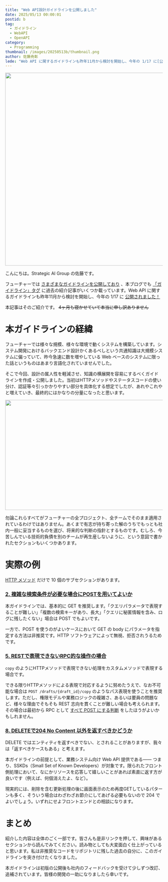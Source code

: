 ```yaml
---
title: "Web API設計ガイドラインを公開しました"
date: 2025/05/13 00:00:01
postid: b
tag:
  - ガイドライン
  - WebAPI
  - OpenAPI
category:
  - Programming
thumbnail: /images/20250513b/thumbnail.png
author: 佐藤尭彰
lede: "Web API に関するガイドラインも昨年11月から検討を開始し、今年の 1/17 に[公開されました！本記事はその紹介になります。 "
---
```

<img src="/images/20250513b/image.png" alt="" width="1200" height="615" loading="lazy">

こんにちは。Strategic AI Group の佐藤です。

フューチャーでは [さまざまなガイドラインを公開しており](https://future-architect.github.io/arch-guidelines/) 、本ブログでも [「ガイドライン」タグ](/tags/%E3%82%AC%E3%82%A4%E3%83%89%E3%83%A9%E3%82%A4%E3%83%B3/) に過去の紹介記事がいくつか載っています。Web API に関するガイドラインも昨年11月から検討を開始し、今年の 1/17 に [公開されました！](https://future-architect.github.io/arch-guidelines/documents/forWebAPI/web_api_guidelines.html)

本記事はそのご紹介です。 ~~4ヶ月も寝かせていて本当に申し訳ありません~~

# 本ガイドラインの経緯

フューチャーでは様々な規模、様々な環境で動くシステムを構築しています。システム開発におけるバックエンド設計かくあるべしという共通知識は大規模システムに偏っていて、昨今急速に数を増やしている Web ベースのシステムに限った話というものはあまり言語化されていませんでした。

そこで今回、設計の属人性を軽減させ、知識の横展開を容易にするべくガイドラインを作成・公開しました。当初はHTTPメソッドやステータスコードの使い分け、認証等々引っかかりやすい部分を具体化する想定でしたが、あれやこれやと増えていき、最終的にはかなりの分量になったと思います。

<img src="/images/20250513b/image_2.png" alt="" width="1200" height="351" loading="lazy">

勿論これらすべてがフューチャーの全プロジェクト、全チームでそのまま適用されているわけではありません。あくまで有志が持ち寄った解のうちでもっとも社内一般に妥当するものを選び、将来的な判断の指針とするものです。むしろ、今苦しんでいる技術的負債を別のチームが再生産しないように、という意図で書かれたセクションもいくつかあります。

# 実際の例

[HTTP メソッド](https://future-architect.github.io/arch-guidelines/documents/forWebAPI/web_api_guidelines.html#http%E3%83%A1%E3%82%BD%E3%83%83%E3%83%88%E3%82%99) だけで 10 個のサブセクションがあります。

### [2. 複雑な検索条件が必要な場合にPOSTを用いてよいか](https://future-architect.github.io/arch-guidelines/documents/forWebAPI/web_api_guidelines.html#%E8%A4%87%E9%9B%91%E3%81%AA%E6%A4%9C%E7%B4%A2%E6%9D%A1%E4%BB%B6%E3%81%8B%E3%82%99%E5%BF%85%E8%A6%81%E3%81%AA%E5%A0%B4%E5%90%88%E3%81%ABpost%E3%82%92%E7%94%A8%E3%81%84%E3%81%A6%E3%82%88%E3%81%84%E3%81%8B)

本ガイドラインでは、基本的に GET を推奨します。「クエリパラメータで表現することが難しい」「複数の検索キーがあり、長大」「クエリに秘匿情報を含み、ログに残したくない」場合は POST でもよいです。

一方で、POST を使うのがよいケースにおいて GET の body にパラメータを指定する方法は非推奨です。HTTP ソフトウェアによって無視、拒否されうるためです。

### [5. RESTで表現できないRPC的な操作の場合](https://future-architect.github.io/arch-guidelines/documents/forWebAPI/web_api_guidelines.html#rest%E3%81%A6%E3%82%99%E8%A1%A8%E7%8F%BE%E3%81%A6%E3%82%99%E3%81%8D%E3%81%AA%E3%81%84rpc%E7%9A%84%E3%81%AA%E6%93%8D%E4%BD%9C%E3%81%AE%E5%A0%B4%E5%90%88)

`copy` のようにHTTPメソッドで表現できない処理をカスタムメソッドで表現する場合です。

できる限りHTTPメソッドによる表現で対応するように努めたうえで、なお不可能な場合は `POST /drafts/{draft_id}/copy` のようなパス表現を使うことを推奨します。ただし、権限モデルや業務ロジックの複雑さ、あるいは要員の問題など、様々な理由でそもそも REST 志向を貫くことが難しい場合も考えられます。その場合は最初から RPC として [すべて POST にする判断](https://future-architect.github.io/arch-guidelines/documents/forWebAPI/web_api_guidelines.html#%E5%85%A8%E3%81%A6post%E3%83%A1%E3%82%BD%E3%83%83%E3%83%88%E3%82%99%E3%81%AB%E7%B5%B1%E4%B8%80%E3%81%99%E3%82%8B%E8%A8%AD%E8%A8%88%E5%88%A4%E6%96%AD) をしたほうがよいかもしれません。

### [8. DELETEで204 No Content 以外を返すべきかどうか](https://future-architect.github.io/arch-guidelines/documents/forWebAPI/web_api_guidelines.html#delete%E3%81%A6%E3%82%99204-no-content-%E4%BB%A5%E5%A4%96%E3%82%92%E8%BF%94%E3%81%99%E3%81%B8%E3%82%99%E3%81%8D%E3%81%8B%E3%81%A8%E3%82%99%E3%81%86%E3%81%8B)

DELETE ではエンティティを返すべきでない、とされることがありますが、我々は「返すべきケースもある」と考えます。

本ガイドラインの前提として、業務システム向け Web API 提供である―― つまり、SSKDs（Small Set of Known Developers）が対象です。限られたフロント側処理において、なにかリソースを応答して嬉しいことがあれば素直に返す方が良いです（例えば、何個消えたよ、など）。

現実的には、削除を含む更新処理の後に画面表示のため再度GETしているパターンも多く、そういう場合はわざわざお節介にしてあげる必要もないので 204 でよいでしょう。いずれにせよフロントエンドとの相談になります。

# まとめ

紹介した内容は全体のごく一部です。皆さんも是非リンクを押して、興味があるセクションから読んでみてください。読み物としても大変面白く仕上がっていると思います。私は非推奨なコードをリポジトリに残した過去の自分に、このガイドラインを突き付けたくなりました。

本ガイドラインは初版の公開後も社内のフィードバックを受けて少しずつ改訂、追補されています。皆様の開発の一助になりましたら幸いです。
